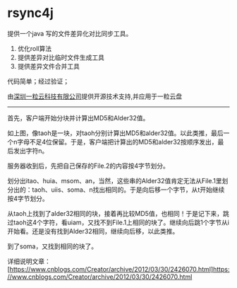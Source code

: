 rsync4j
=======


提供一个java 写的文件差异化对比同步工具。

1. 优化roll算法
2. 提供差异对比临时文件生成工具
3. 提供差异文件合并工具

代码简单；经过验证；

由[深圳一粒云科技有限公司](http://www.yliyun.com)提供开源技术支持,并应用于一粒云盘

---
首先，客户端开始分块并计算出MD5和Alder32值。

如上图，像taoh是一块，对taoh分别计算出MD5和alder32值。以此类推，最后一个n字母不足4位保留。于是，客户端把计算出的MD5和alder32按顺序发出，最后发出字符n。
 
服务器收到后，先把自己保存的File.2的内容按4字节划分。

划分出itao、huia、msom、an，当然，这些串的Alder32值肯定无法从File.1里划分出的：taoh、uiis、soma、n找出相同的。于是向后移一个字节，从t开始继续按4字节划分。

从taoh上找到了alder32相同的块，接着再比较MD5值，也相同！于是记下来，跳过taoh这4个字符，看uiam，又找不到File.1上相同的块了。继续向后跳1个字节从i开始看。还是没有找到Alder32相同，继续向后移，以此类推。

到了soma，又找到相同的块了。
 
 
详细说明文章：
[https://www.cnblogs.com/Creator/archive/2012/03/30/2426070.html]https://www.cnblogs.com/Creator/archive/2012/03/30/2426070.html
 
